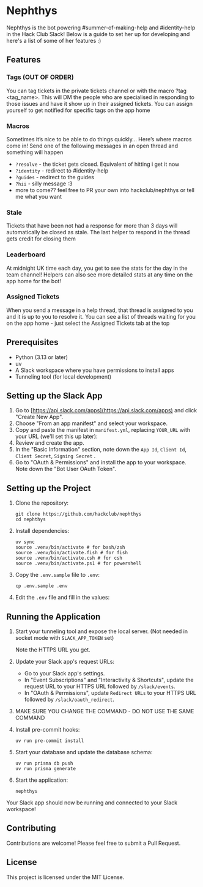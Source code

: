 # Nephthys

Nephthys is the bot powering #summer-of-making-help and #identity-help in the Hack Club Slack! Below is a guide to set her up for developing and here's a list of some of her features :)

## Features

### Tags (OUT OF ORDER)

You can tag tickets in the private tickets channel or with the macro ?tag <tag_name>. This will DM the people who are specialised in responding to those issues and have it show up in their assigned tickets.
You can assign yourself to get notified for specific tags on the app home

### Macros

Sometimes it’s nice to be able to do things quickly... Here’s where macros come in! Send one of the following messages in an open thread and something will happen

* `?resolve` - the ticket gets closed. Equivalent of hitting i get it now
* `?identity` - redirect to #identity-help 
* `?guides` - redirect to the guides
* `?hii` - silly message :3
* more to come?? feel free to PR your own into hackclub/nephthys or tell me what you want

### Stale

Tickets that have been not had a response for more than 3 days will automatically be closed as stale. The last helper to respond in the thread gets credit for closing them

### Leaderboard

At midnight UK time each day, you get to see the stats for the day in the team channel! Helpers can also see more detailed stats at any time on the app home for the bot! 

### Assigned Tickets

When you send a message in a help thread, that thread is assigned to you and it is up to you to resolve it. You can see a list of threads waiting for you on the app home - just select the Assigned Tickets tab at the top


## Prerequisites

- Python (3.13 or later)
- uv
- A Slack workspace where you have permissions to install apps
- Tunneling tool (for local development)

## Setting up the Slack App

1. Go to [https://api.slack.com/apps](https://api.slack.com/apps) and click "Create New App".
2. Choose "From an app manifest" and select your workspace.
3. Copy and paste the manifest in `manifest.yml`, replacing `YOUR_URL` with your URL (we'll set this up later):
4. Review and create the app.
5. In the "Basic Information" section, note down the `App Id`, `Client Id`, `Client Secret`, `Signing Secret` .
6. Go to "OAuth & Permissions" and install the app to your workspace. Note down the "Bot User OAuth Token".

## Setting up the Project

1. Clone the repository:

   ```
   git clone https://github.com/hackclub/nephthys
   cd nephthys
   ```

2. Install dependencies:

   ```
   uv sync
   source .venv/bin/activate # for bash/zsh
   source .venv/bin/activate.fish # for fish
   source .venv/bin/activate.csh # for csh
   source .venv/bin/activate.ps1 # for powershell
   ```

3. Copy the `.env.sample` file to `.env`:

   ```
   cp .env.sample .env
   ```

4. Edit the `.env` file and fill in the values:


## Running the Application

1. Start your tunneling tool and expose the local server. (Not needed in socket mode with `SLACK_APP_TOKEN` set)

   Note the HTTPS URL you get.

2. Update your Slack app's request URLs:

   - Go to your Slack app's settings.
   - In "Event Subscriptions" and "Interactivity & Shortcuts", update the request URL to your HTTPS URL followed by `/slack/events`.
   - In "OAuth & Permissions", update `Redirect URLs` to your HTTPS URL followed by `/slack/oauth_redirect`.
3. MAKE SURE YOU CHANGE THE COMMAND - DO NOT USE THE SAME COMMAND
4. Install pre-commit hooks:

   ```
   uv run pre-commit install
   ```
5. Start your database and update the database schema:

   ```
   uv run prisma db push
   uv run prisma generate
   ```
6. Start the application:
   ```
   nephthys
   ```

Your Slack app should now be running and connected to your Slack workspace!

## Contributing

Contributions are welcome! Please feel free to submit a Pull Request.

## License

This project is licensed under the MIT License.
